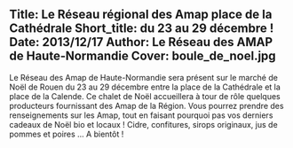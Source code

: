 Title: Le Réseau régional des Amap place de la Cathédrale 
Short_title: du 23 au 29 décembre !
Date: 2013/12/17
Author: Le Réseau des AMAP de Haute&#x2011;Normandie
Cover: boule_de_noel.jpg
---

Le Réseau des Amap de Haute-Normandie sera présent sur le marché de Noël de Rouen du 23 au 29 décembre entre la place de la Cathédrale et la place de la Calende. Ce chalet de Noël accueillera à tour de rôle quelques producteurs fournissant des Amap de la Région. Vous pourrez prendre des renseignements sur les Amap, tout en faisant pourquoi pas vos derniers cadeaux de Noël bio et locaux ! Cidre, confitures, sirops originaux, jus de pommes et poires ...
A bientôt !